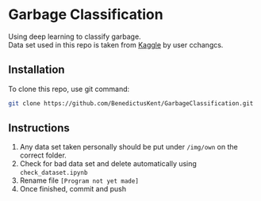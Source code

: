# Garbage Classification

Using deep learning to classify garbage.  
Data set used in this repo is taken from [Kaggle](https://www.kaggle.com/asdasdasasdas/garbage-classification) by user cchangcs.  

## Installation

To clone this repo, use git command:

```bash
git clone https://github.com/BenedictusKent/GarbageClassification.git
```

## Instructions

1. Any data set taken personally should be put under ```/img/own``` on the correct folder.
2. Check for bad data set and delete automatically using ```check_dataset.ipynb```
3. Rename file ```[Program not yet made]```
4. Once finished, commit and push